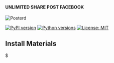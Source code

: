 #### UNLIMITED SHARE POST FACEBOOK

![Posterd](https://files.catbox.moe/0pe3j9.jpg)

[![PyPI version](https://img.shields.io/pypi/v/pytempbox.svg)](https://pypi.org/project/pytempbox/)
[![Python versions](https://img.shields.io/pypi/pyversions/pytempbox.svg)](https://pypi.org/project/pytempbox/)
[![License: MIT](https://img.shields.io/badge/License-MIT-yellow.svg)](https://opensource.org/licenses/MIT)

## Install Materials
$
